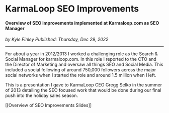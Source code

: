 # KarmaLoop SEO Improvements

#### Overview of SEO improvements implemented at Karmaloop.com as SEO Manager

_<div class="article-meta-data"> by Kyle Finley</span> Published:
<time itemprop="pubdate" datetime="12/29/2022">Thursday, Dec 29, 2022</time></div>_

---

For about a year in 2012/2013 I worked a challenging role as the Search & Social Manager for karmaloop.com. In this role I reported to the CTO and the Director of Marketing and oversaw all things SEO and Social Media. This included a social following of around 750,000 followers across the major social networks when I started the role and around 1.5 million when I left.

This is a presentation I gave to KarmaLoop CEO Gregg Selko in the summer of 2013 detailing the SEO focused work that would be done during our final push into the holiday sales season.

<g-slides presentation-id="1sKvB1R16q2Tmb2rNCeJ0BOovgAkRvZFAfF2hpyUEQGk">[[Overview of SEO Improvements Slides]]</g-slides>
